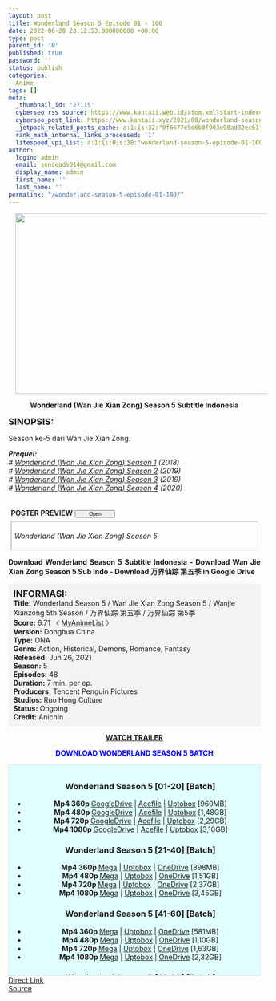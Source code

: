 ```yaml
---
layout: post
title: Wonderland Season 5 Episode 01 - 100
date: 2022-06-28 23:12:53.000000000 +00:00
type: post
parent_id: '0'
published: true
password: ''
status: publish
categories:
- Anime
tags: []
meta:
  _thumbnail_id: '27115'
  cyberseo_rss_source: https://www.kantaii.web.id/atom.xml?start-index=1&max-results=150
  cyberseo_post_link: https://www.kantaii.xyz/2021/08/wonderland-season-5-new.html
  _jetpack_related_posts_cache: a:1:{s:32:"8f6677c9d6b0f903e98ad32ec61f8deb";a:2:{s:7:"expires";i:1663526605;s:7:"payload";a:3:{i:0;a:1:{s:2:"id";i:29814;}i:1;a:1:{s:2:"id";i:29820;}i:2;a:1:{s:2:"id";i:29826;}}}}
  rank_math_internal_links_processed: '1'
  litespeed_vpi_list: a:1:{i:0;s:38:"wonderland-season-5-episode-01-100.jpg";}
author:
  login: admin
  email: senseads014@gmail.com
  display_name: admin
  first_name: ''
  last_name: ''
permalink: "/wonderland-season-5-episode-01-100/"
---
```

<div class="separator" style="clear: both; text-align: center;"><a href="https://blogger.googleusercontent.com/img/a/AVvXsEhweV21xuVpNU2ElCM1V3Eo6vpIJ0IGpCrwTytHA87Cg4hCHx9SmGVRY3_1GjbO3trnICMNEUSAfibNS0NOpTHVcXr0E9i3h0JIOIyS7lgpSjuveK1n5zxOWvk5JJxY7GGP0RRVMj8q2LmP5l6z01LHc8ZFtbCLb3OKko7GnTuihsirCpzH4iPouAGX=s1365" style="margin-left: 1em; margin-right: 1em;"><img border="0" data-original-height="767" data-original-width="1365" height="360" src="{{ site.baseurl }}/assets/2022/06/AVvXsEhweV21xuVpNU2ElCM1V3Eo6vpIJ0IGpCrwTytHA87Cg4hCHx9SmGVRY3_1GjbO3trnICMNEUSAfibNS0NOpTHVcXr0E9i3h0JIOIyS7lgpSjuveK1n5zxOWvk5JJxY7GGP0RRVMj8q2LmP5l6z01LHc8ZFtbCLb3OKko7GnTuihsirCpzH4iPouAGX=w640-h360" width="640" /></a></div>
<p>
<div style="text-align: center;"><b>Wonderland (Wan Jie Xian Zong) Season 5 Subtitle Indonesia</b></p>
</div>
<p><b><span style="font-size: large;">SINOPSIS:</span></b>
<div style="text-align: justify;">Season ke-5 dari Wan Jie Xian Zong.</p>
<p><i><b>Prequel:</b></i><br /><i># <a href="https://www.kantaii.xyz/2020/03/wonderland-season-1-batch.html" target="_blank" rel="noopener">Wonderland (Wan Jie Xian Zong) Season 1</a> (2018)</i><br /><i># <a href="https://www.kantaii.xyz/2020/03/wonderland-season2-batch.html" target="_blank" rel="noopener">Wonderland (Wan Jie Xian Zong) Season 2</a> (2019)</i><br /><i># <a href="https://www.kantaii.xyz/2020/03/wonderland-season-3.html" target="_blank" rel="noopener">Wonderland (Wan Jie Xian Zong) Season 3</a> (2019)</i><br /><i># <a href="https://www.kantaii.xyz/2020/09/wonderland-wan-jie-xian-zong-season-4.html" target="_blank" rel="noopener">Wonderland (Wan Jie Xian Zong) Season 4</a> (2020)</i></p>
<div style="margin: 5px;">
<div class="smallfont" style="margin-bottom: 2px;"><a name="more"></a><span style="font-weight: bold;"><br />POSTER PREVIEW</span><input onclick="if (this.parentNode.parentNode.getElementsByTagName('div')[1].getElementsByTagName('div')[0].style.display != '') { this.parentNode.parentNode.getElementsByTagName('div')[1].getElementsByTagName('div')[0].style.display = ''; this.innerText = ''; this.value = ' Close..'; } else { this.parentNode.parentNode.getElementsByTagName('div')[1].getElementsByTagName('div')[0].style.display = 'none'; this.innerText = ''; this.value = ' Clik Here'; }" style="font-size: 10px; margin: 5px; padding: 0px; width: 80px;" type="button" value="Open" /></div>
<div class="alt2" style="border: 1px inset; margin: 0px; padding: 6px;">
<div style="display: none;">
<div class="separator" style="clear: both; text-align: center;"><a href="https://blogger.googleusercontent.com/img/a/AVvXsEjc-4lb7V5D8U5llxA1NN9YL2sg7-Bhk3-DYH1gMMSybvAeRGMfMTXBP07ewgmxnK77r4zauaVBH760st0Lluvlviuh7929yzWl1rwB7iwndWU6Xtq4fiuxh3a6LscvI8zL9iDCoa1RAIMgl7jjjXWmA-EOYgEBCOpWulsH1dz2aE6sFQV7ji0g2e-m=s1365" style="margin-left: 1em; margin-right: 1em;"><img border="0" data-original-height="767" data-original-width="1365" height="360" src="{{ site.baseurl }}/assets/2022/06/AVvXsEjc-4lb7V5D8U5llxA1NN9YL2sg7-Bhk3-DYH1gMMSybvAeRGMfMTXBP07ewgmxnK77r4zauaVBH760st0Lluvlviuh7929yzWl1rwB7iwndWU6Xtq4fiuxh3a6LscvI8zL9iDCoa1RAIMgl7jjjXWmA-EOYgEBCOpWulsH1dz2aE6sFQV7ji0g2e-m=w640-h360" width="640" /></a></div>
<p> 
<div class="separator" style="clear: both; text-align: center;"><a href="https://1.bp.blogspot.com/-uyCF3r4_r04/YRx8zPotTXI/AAAAAAAAVlI/crxq79KoZPA9Td25FalqHw7G4I9s179WgCLcBGAsYHQ/s1280/Wonderland%2BS5%2Bd.jpg" style="margin-left: 1em; margin-right: 1em;"><img border="0" data-original-height="720" data-original-width="1280" height="360" src="{{ site.baseurl }}/assets/2022/06/Wonderland%2BS5%2Bd.jpg" width="640" /></a></div>
<p>
<div class="separator" style="clear: both; text-align: center;"><a href="https://1.bp.blogspot.com/-0r1J-ZFi-3s/YRx8yPVZQeI/AAAAAAAAVlA/SDlMyqEYTkUFhQaEu_UvO2Yg_tzdjWFHgCLcBGAsYHQ/s1080/Wonderland%2BS5%2Bb.jpg" style="margin-left: 1em; margin-right: 1em;"><img border="0" data-original-height="1080" data-original-width="770" height="640" src="{{ site.baseurl }}/assets/2022/06/Wonderland%2BS5%2Bb.jpg" width="456" /></a></div>
<p>
<div class="separator" style="clear: both; text-align: center;"><a href="https://1.bp.blogspot.com/-j6gn7ILtYsA/YRx8yBK_LpI/AAAAAAAAVk8/4xqTCxGgg5MjUyuvErcKPBcx7mRWwssrwCLcBGAsYHQ/s1803/Wonderland%2BS5%2Ba.jpg" style="margin-left: 1em; margin-right: 1em;"><img border="0" data-original-height="1803" data-original-width="1080" height="640" src="{{ site.baseurl }}/assets/2022/06/Wonderland%2BS5%2Ba.jpg" width="384" /></a></div>
<p></div>
<p><i>Wonderland (Wan Jie Xian Zong) Season 5</i></div>
</div>
<p><b>Download Wonderland Season 5 Subtitle Indonesia - Download Wan Jie Xian Zong Season 5 Sub Indo - Download 万界仙踪 第五季 in Google Drive</b></p>
<div style="background-color: #f3f3f3; padding: 10px; text-align: left;"><b><span style="font-size: large;">INFORMASI:</span></b><br /><b>Title:</b> Wonderland Season 5 / Wan Jie Xian Zong Season 5 / Wanjie Xianzong 5th Season / 万界仙踪 第五季 / 万界仙踪 第5季<br /><b>Score:</b> 6.71 〈 <a href="https://myanimelist.net/anime/49305/Wan_Jie_Xian_Zong_5th_Season" target="_blank" rel="noopener">MyAnimeList</a> 〉<br /><b>Version:</b> Donghua China<br /><b>Type:</b> ONA<br /><b>Genre:</b> Action, Historical, Demons, Romance, Fantasy<br /><b>Released:</b> Jun 26, 2021<br /><b>Season:</b> 5<br /><b>Episodes:</b> 48<br /><b>Duration:</b> 7 min. per ep.<br /><b>Producers:</b> Tencent Penguin Pictures<br /><b>Studios:</b> Ruo Hong Culture<br /><b>Status:</b> Ongoing<br /><b>Credit:</b> Anichin</div>
<p>
<div style="text-align: center;"><a href="https://www.youtube.com/watch?v=zk6mM0jzEQM" target="_blank" rel="noopener"><b>WATCH TRAILER</b></a></div>
<p>
<div style="text-align: center;"><b><span style="color: blue;">DOWNLOAD WONDERLAND SEASON 5 BATCH</span></b></div>
<p>
<div style="background-color: lightcyan; border: 1px double rgb(222, 222, 222); height: 400px; overflow: auto; padding: 10px; text-align: left; width: auto;">
<div class="dl">
<ul />
<h3 style="text-align: center;">Wonderland Season 5 [01-20] [Batch]</h3>
<li style="text-align: center;"><b>Mp4 360p </b><a href="https://semawur.com/L9BOi" target="_blank" rel="noopener">GoogleDrive</a> | <a href="https://apk.miuiku.com/p8HuPa" target="_blank" rel="noopener">Acefile</a> | <a href="https://semawur.com/xvil1H6WSS" target="_blank" rel="noopener">Uptobox</a> [960MB]</li>
<li style="text-align: center;"><b>Mp4 480p </b><a href="https://semawur.com/NNIK3gdBJ7b" target="_blank" rel="noopener">GoogleDrive</a> | <a href="https://apk.miuiku.com/TIRkau63" target="_blank" rel="noopener">Acefile</a> | <a href="https://semawur.com/1nvr" target="_blank" rel="noopener">Uptobox</a> [1,48GB]</li>
<li style="text-align: center;"><b>Mp4 720p </b><a href="https://semawur.com/uQOagj41t9T4" target="_blank" rel="noopener">GoogleDrive</a> | <a href="https://apk.miuiku.com/fiAS" target="_blank" rel="noopener">Acefile</a> | <a href="https://semawur.com/yDoh" target="_blank" rel="noopener">Uptobox</a> [2,29GB]</li>
<li style="text-align: center;"><b>Mp4 1080p </b><a href="https://semawur.com/O0DQ2yP9c5s" target="_blank" rel="noopener">GoogleDrive</a> | <a href="https://apk.miuiku.com/JP6ZNJIy4" target="_blank" rel="noopener">Acefile</a> | <a href="https://semawur.com/H6UdbFfwq1Y" target="_blank" rel="noopener">Uptobox</a> [3,10GB]</li></div>
<div class="dl">
<ul />
<h3 style="text-align: center;">Wonderland Season 5 [21-40] [Batch]</h3>
<li style="text-align: center;"><b>Mp4 360p </b><a href="https://apk.miuiku.com/VeVqNVu" target="_blank" rel="noopener">Mega</a> | <a href="https://cararegistrasi.com/9y8r" target="_blank" rel="noopener">Uptobox</a> | <a href="https://apk.miuiku.com/0RS1rQ" target="_blank" rel="noopener">OneDrive</a> [898MB]</li>
<li style="text-align: center;"><b>Mp4 480p </b><a href="https://apk.miuiku.com/teVnw4" target="_blank" rel="noopener">Mega</a> | <a href="https://cararegistrasi.com/ul7jxb81HR" target="_blank" rel="noopener">Uptobox</a> | <a href="https://apk.miuiku.com/YmWhypNN" target="_blank" rel="noopener">OneDrive</a> [1,51GB]</li>
<li style="text-align: center;"><b>Mp4 720p </b><a href="https://apk.miuiku.com/oq1hst" target="_blank" rel="noopener">Mega</a> | <a href="https://cararegistrasi.com/w9kMDEn8Yqs" target="_blank" rel="noopener">Uptobox</a> | <a href="https://apk.miuiku.com/FPOvfmXpcl" target="_blank" rel="noopener">OneDrive</a> [2,37GB]</li>
<li style="text-align: center;"><b>Mp4 1080p </b><a href="https://apk.miuiku.com/W9ytS" target="_blank" rel="noopener">Mega</a> | <a href="https://cararegistrasi.com/9xVO2mfF21F" target="_blank" rel="noopener">Uptobox</a> | <a href="https://apk.miuiku.com/FPOvfmXpcl" target="_blank" rel="noopener">OneDrive</a> [3,45GB]</li></div>
<div class="dl">
<ul />
<h3 style="text-align: center;">Wonderland Season 5 [41-60] [Batch]</h3>
<li style="text-align: center;"><b>Mp4 360p </b><a href="https://cararegistrasi.com/EP6kJ" target="_blank" rel="noopener">Mega</a> | <a href="https://apk.miuiku.com/f63XoO3" target="_blank" rel="noopener">Uptobox</a> | <a href="https://cararegistrasi.com/hzaIa3Tbq" target="_blank" rel="noopener">OneDrive</a> [581MB]</li>
<li style="text-align: center;"><b>Mp4 480p </b><a href="https://cararegistrasi.com/QCVl0YRCdA" target="_blank" rel="noopener">Mega</a> | <a href="https://apk.miuiku.com/ibmNL3XAZ" target="_blank" rel="noopener">Uptobox</a> | <a href="https://cararegistrasi.com/xDSpq" target="_blank" rel="noopener">OneDrive</a> [1,10GB]</li>
<li style="text-align: center;"><b>Mp4 720p </b><a href="https://cararegistrasi.com/oDiAMFN91" target="_blank" rel="noopener">Mega</a> | <a href="https://apk.miuiku.com/UBDT2W" target="_blank" rel="noopener">Uptobox</a> | <a href="https://cararegistrasi.com/QOUTa" target="_blank" rel="noopener">OneDrive</a> [1,63GB]</li>
<li style="text-align: center;"><b>Mp4 1080p </b><a href="https://cararegistrasi.com/adEPa" target="_blank" rel="noopener">Mega</a> | <a href="https://apk.miuiku.com/JmK0" target="_blank" rel="noopener">Uptobox</a> | <a href="https://cararegistrasi.com/bIeHc1kvzttZ" target="_blank" rel="noopener">OneDrive</a> [2,32GB]</li></div>
<div class="dl">
<ul />
<h3 style="text-align: center;">Wonderland Season 5 [61-80] [Batch]</h3>
<li style="text-align: center;"><b>Mp4 480p </b><a href="https://semawur.com/LuYy4" target="_blank" rel="noopener">Acefile</a> | <a href="https://semawur.com/FwR0kb525s" target="_blank" rel="noopener">Racaty</a> | <a href="https://semawur.com/2bdHvLtoKw11" target="_blank" rel="noopener">Uptobox</a> [1,01GB]</li>
<li style="text-align: center;"><b>Mp4 720p </b><a href="https://semawur.com/EcvRS6M4" target="_blank" rel="noopener">Acefile</a> | <a href="https://semawur.com/YSPGp8reM" target="_blank" rel="noopener">Racaty</a> | <a href="https://semawur.com/WpVKI" target="_blank" rel="noopener">Uptobox</a> [1,65GB]</li>
<li style="text-align: center;"><b>Mp4 1080p </b><a href="https://semawur.com/Qao3Koti2" target="_blank" rel="noopener">Acefile</a> | <a href="https://semawur.com/e08bzIEuZ" target="_blank" rel="noopener">Racaty</a> | <a href="https://semawur.com/q0yvoInU" target="_blank" rel="noopener">Uptobox</a> [2,58GB]</li></div>
<div class="dl">
<ul />
<h3 style="text-align: center;">Wonderland Season 5 [81-100] [Batch]</h3>
<li style="text-align: center;"><b>Mp4 480p </b><a href="https://semawur.com/7OQFNED" target="_blank" rel="noopener">Mega</a> | <a href="https://semawur.com/h9SzgyOh2" target="_blank" rel="noopener">Uptobox</a> | <a href="https://semawur.com/JCkX" target="_blank" rel="noopener">Terabox</a> [995MB]</li>
<li style="text-align: center;"><b>Mp4 720p </b><a href="https://semawur.com/XePE" target="_blank" rel="noopener">Mega</a> | <a href="https://semawur.com/bH4tma8pz3w" target="_blank" rel="noopener">Uptobox</a> | <a href="https://semawur.com/mvQGWQ6hVqSm" target="_blank" rel="noopener">Terabox</a> [1,53GB]</li>
<li style="text-align: center;"><b>Mp4 1080p </b><a href="https://semawur.com/JWdIIFy6XcYo" target="_blank" rel="noopener">Mega</a> | <a href="https://semawur.com/D3yM9B" target="_blank" rel="noopener">Uptobox</a> | <a href="https://semawur.com/d3HCPWZw" target="_blank" rel="noopener">Terabox</a> [2,42GB]</li></div>
</p></div>
</div>
<link rel="stylesheet" href="https://cdnjs.cloudflare.com/ajax/libs/font-awesome/4.7.0/css/font-awesome.min.css" />
<div class="divbtn"> <a href="https://handymansurrender.com/fihup8buzv?key=94550f7ce39444073321dde3b8782f97" class="btn"><i class="fa fa-download"></i> Direct Link</a> <br /><a href="https://www.kantaii.xyz/2021/08/wonderland-season-5-new.html">Source</a> </div>
